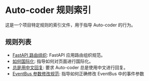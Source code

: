 
# Auto-coder 规则索引

这是一个项目特定规则的索引文件，用于指导 Auto-coder 的行为。

## 规则列表

*   [FastAPI 路由组织](./fastapi_router_organization.md): FastAPI 应用路由组织规范。
*   [如何国际化](./如何国际化.md): 指导如何对页面进行国际化。
*   [总是用中文回复](./always_repsond_in_chinese.md): 要求 Auto-coder 总是使用中文进行回复。
*   [EventBus 参数修改规范](./eventbus_parameter_modification.md): 指导如何正确修改 EventBus 中的事件参数
